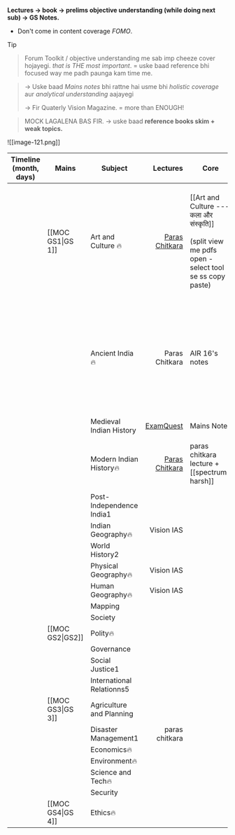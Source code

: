 **Lectures → book → prelims objective understanding (while doing next sub) → GS Notes.**
- Don't come in content coverage *FOMO*.
> [!tip]
> >Forum Toolkit / objective understanding me sab imp cheeze cover hojayegi. *that is THE most important*. = uske baad reference bhi focused way me padh paunga kam time me.
>
> >→ Uske baad *Mains notes* bhi rattne hai usme bhi *holistic coverage* aur *analytical understanding* aajayegi
> >
> >→ Fir Quaterly Vision Magazine. = more than ENOUGH! 
>
> >MOCK LAGALENA BAS FIR.
> > → uske baad **reference books skim + weak topics.**

![[image-121.png]]

| **Timeline** (month, days) | **Mains**         | **Subject**               |                                                                                      **Lectures** | **Core**                                                                                                | **Objective understanding** | **Strategy**                                                                                                        |                        **Reference**                         |
| -------------------------- | ----------------- | ------------------------- | ------------------------------------------------------------------------------------------------: | ------------------------------------------------------------------------------------------------------- | --------------------------- | ------------------------------------------------------------------------------------------------------------------- | :----------------------------------------------------------: |
|                            | [[MOC GS1\|GS 1]] | Art and Culture 🔥        | [Paras Chitkara](https://www.youtube.com/watch?v=de_dYjUZ5ZA&ab_channel=UPSCBlueprintbyUnacademy) | [[Art and Culture --- कला और संस्कृति]]<br><br>(split view me pdfs open - select tool se ss copy paste) | Forum Toolkit               | > *Paras Chitkara* = for PYQs and Familiarity.<br><br>> *AIR 16 Notes* = tried and tested. (Vision Class notes hai) | NCERTs:<br><br>1. Knowledge traditions, <br><br>2. fine arts |
|                            |                   | Ancient India🔥           |                                                                                    Paras Chitkara | AIR 16's notes                                                                                          | Forum toolkit               | > *Paras Chitkara* = for PYQs and Familiarity.<br><br>> *AIR 16 Notes* = tried and tested. (Vision Class notes hai) |                    New NCERT 12th part 1                     |
|                            |                   | Medieval Indian History   |           [ExamQuest](https://www.youtube.com/watch?v=98UyPQjCfOc&ab_channel=ExamQuestIASAcademy) | Mains Notes                                                                                             |                             |                                                                                                                     |                                                              |
|                            |                   | Modern Indian History🔥   |  [Paras Chitkara](https://www.youtube.com/watch?v=rJbEW3Zk5kQ&ab_channel=ThinQIASbyParasChitkara) | paras chitkara lecture + [[spectrum-harsh]]                                                             |                             |                                                                                                                     |     [[Modern Indian History - आधुनिक भारतीय इतिहास]]<br>     |
|                            |                   | Post- Independence India1 |                                                                                                   |                                                                                                         |                             |                                                                                                                     |                                                              |
|                            |                   | Indian Geography🔥        |                                                                                        Vision IAS |                                                                                                         |                             |                                                                                                                     |                                                              |
|                            |                   | World History2            |                                                                                                   |                                                                                                         |                             |                                                                                                                     |                                                              |
|                            |                   | Physical Geography🔥      |                                                                                        Vision IAS |                                                                                                         |                             |                                                                                                                     |                                                              |
|                            |                   | Human Geography🔥         |                                                                                        Vision IAS |                                                                                                         |                             |                                                                                                                     |                                                              |
|                            |                   | Mapping                   |                                                                                                   |                                                                                                         |                             |                                                                                                                     |                                                              |
|                            |                   | Society                   |                                                                                                   |                                                                                                         |                             |                                                                                                                     |                                                              |
|                            | [[MOC GS2\|GS2]]  | Polity🔥                  |                                                                                                   |                                                                                                         |                             |                                                                                                                     |                                                              |
|                            |                   | Governance                |                                                                                                   |                                                                                                         |                             |                                                                                                                     |                                                              |
|                            |                   | Social Justice1           |                                                                                                   |                                                                                                         |                             |                                                                                                                     |                                                              |
|                            |                   | International Relationns5 |                                                                                                   |                                                                                                         |                             |                                                                                                                     |                                                              |
|                            | [[MOC GS3\|GS 3]] | Agriculture and Planning  |                                                                                                   |                                                                                                         |                             |                                                                                                                     |                                                              |
|                            |                   | Disaster Management1      |                                                                                    paras chitkara |                                                                                                         |                             |                                                                                                                     |                                                              |
|                            |                   | Economics🔥               |                                                                                                   |                                                                                                         |                             |                                                                                                                     |                                                              |
|                            |                   | Environment🔥             |                                                                                                   |                                                                                                         |                             |                                                                                                                     |                                                              |
|                            |                   | Science and Tech🔥        |                                                                                                   |                                                                                                         |                             |                                                                                                                     |                                                              |
|                            |                   | Security                  |                                                                                                   |                                                                                                         |                             |                                                                                                                     |                                                              |
|                            | [[MOC GS4\|GS 4]] | Ethics🔥                  |                                                                                                   |                                                                                                         |                             |                                                                                                                     |                                                              |
